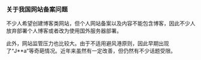 ### 关于我国网站备案问题

不少人希望创建博客类网站，但个人网站备案以及内容不能包含博客，因此不少人放弃部署个人博客或者改为使用国外服务器部署。

此外，网站监管压力也比较大。由于不适用避风港原则，因此早期出现了“J**a”等奇葩情况。近年来虽然有一定改善，但仍然有不少话题受限。